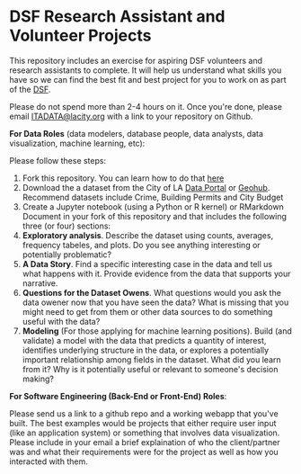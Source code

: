 # DSF Research Assistant and Volunteer Projects
This repository includes an exercise for aspiring DSF volunteers and research assistants to complete. It will help us understand what skills you have so we can find the best fit and best project for you to work on as part of the [DSF](http://dsf.lacity.org).

Please do not spend more than 2-4 hours on it. Once you're done, please email [ITADATA@lacity.org](mailto://ITAData@lacity.org) with a link to your repository on Github. 

**For Data Roles** (data modelers, database people, data analysts, data visualization, machine learning, etc): 

Please follow these steps:

1. Fork this repository. You can learn how to do that [here](https://help.github.com/articles/fork-a-repo/)
2. Download the a dataset from the City of LA [Data Portal](http://data.lacity.org) or [Geohub](http://geohub.lacity.org). Recommend datasets include Crime, Building Permits and City Budget 
3. Create a Jupyter notebook (using a Python or R kernel) or RMarkdown Document in your fork of this repository and that includes the following three (or four) sections:
  1. **Exploratory analysis**. Describe the dataset using counts, averages, frequency tabeles, and plots. Do you see anything interesting or potentially problematic?
  2. **A Data Story**. Find a specific interesting case in the data and tell us what happens with it. Provide evidence from the data that supports your narrative.
  3. **Questions for the Dataset Owens**. What questions would you ask the data owener now that you have seen the data? What is missing that you might need to get from them or other data sources to do something useful with the data?
  4. **Modeling** (For those applying for machine learning positions). Build (and validate) a model with the data that predicts a quantity of interest, identifies underlying structure in the data, or explores a potentially important relationship among fields in the dataset. What did you learn from it? Why is it potentially useful or relevant to someone's decision making?

**For Software Engineering (Back-End or Front-End) Roles**: 

Please send us a link to a github repo and a working webapp that you've built. The best examples would be projects that either require user input (like an application system) or something that involves data visualization. Please include in your email a brief explaination of who the client/partner was and what their requirements were for the project as well as how you interacted with them.
